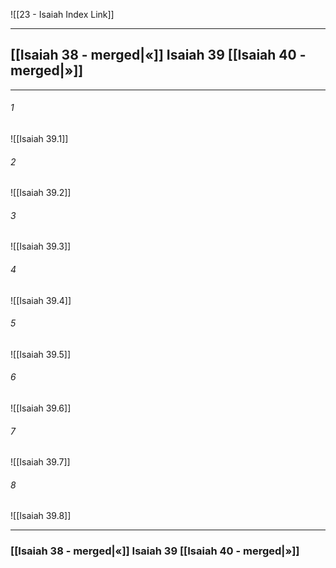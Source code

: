 ![[23 - Isaiah Index Link]]

---
##  [[Isaiah 38 - merged|«]] Isaiah 39 [[Isaiah 40 - merged|»]]

---

###### 1
![[Isaiah 39.1]] 

###### 2
![[Isaiah 39.2]] 

###### 3
![[Isaiah 39.3]] 

###### 4
![[Isaiah 39.4]]

###### 5 
![[Isaiah 39.5]] 

###### 6
![[Isaiah 39.6]] 

###### 7
![[Isaiah 39.7]] 

###### 8
![[Isaiah 39.8]] 


---
###  [[Isaiah 38 - merged|«]] Isaiah 39 [[Isaiah 40 - merged|»]]